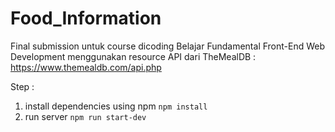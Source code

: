 # Food_Information
Final submission untuk course dicoding Belajar Fundamental Front-End Web Development menggunakan resource API dari TheMealDB : https://www.themealdb.com/api.php

Step :
1. install dependencies using npm
`npm install`
2. run server
`npm run start-dev`

